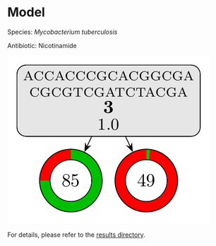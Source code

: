 
# Model

Species: *Mycobacterium tuberculosis*

Antibiotic: Nicotinamide

<a href="./model.pdf"><img src="./model.png" /></a>

For details, please refer to the [results directory](../../../../../results/cart_b/mycobacterium%20tuberculosis/nicotinamide/repeat_8/).

